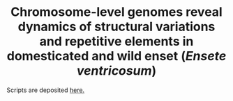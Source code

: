 # <h1 style="text-align: center;">Chromosome-level genomes reveal dynamics of structural variations and repetitive elements in domesticated and wild enset (*Ensete ventricosum*)</h1>

Scripts are deposited [here.](https://github.com/sadikmz/enset_longreads)